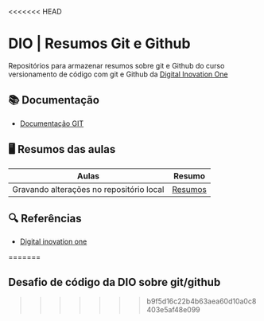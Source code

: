 <<<<<<< HEAD

# DIO | Resumos Git e Github

 Repositórios para armazenar resumos sobre git e Github do curso versionamento de código com git e Github da [Digital Inovation One](https://www.dio.me/)

## 📚 Documentação 
- [Documentação GIT](https://git-scm.com/doc)

## 🖥 Resumos das aulas 


| Aulas | Resumo |
|-------|---------|
|Gravando alterações no repositório local| [Resumos]()|

## 🔍 Referências
- [Digital inovation one](https://www.dio.me/) 


=======
## Desafio de código da DIO sobre git/github
>>>>>>> b9f5d16c22b4b63aea60d10a0c8403e5af48e099
